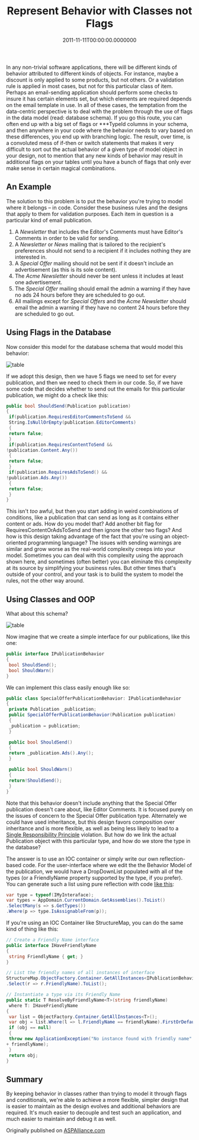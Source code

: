﻿---
title: Represent Behavior with Classes not Flags
date: "2011-11-11T00:00:00.0000000"
description: When designing your software systems, favor the use of classes to model behavior within the system over the overuse of flags in your data model. The resulting design will be more flexible, less tightly coupled, and easier to maintain.
featuredImage: /img/represent-behavior-with-classes.png
---

In any non-trivial software applications, there will be different kinds of behavior attributed to different kinds of objects. For instance, maybe a discount is only applied to some products, but not others. Or a validation rule is applied in most cases, but not for this particular class of item. Perhaps an email-sending application should perform some checks to insure it has certain elements set, but which elements are required depends on the email template in use. In all of these cases, the temptation from the data-centric perspective is to deal with the problem through the use of flags in the data model (read: database schema). If you go this route, you can often end up with a big set of flags or ***TypeId columns in your schema, and then anywhere in your code where the behavior needs to vary based on these differences, you end up with branching logic. The result, over time, is a convoluted mess of if-then or switch statements that makes it very difficult to sort out the actual behavior of a given type of model object in your design, not to mention that any new kinds of behavior may result in additional flags on your tables until you have a bunch of flags that only ever make sense in certain magical combinations.

## An Example

The solution to this problem is to put the behavior you're trying to model where it belongs – in code. Consider these business rules and the designs that apply to them for validation purposes. Each item in question is a particular kind of email publication.

1. A *Newsletter* that includes the Editor's Comments must have Editor's Comments in order to be valid for sending.
2. A *Newsletter* or *News* mailing that is tailored to the recipient's preferences should not send to a recipient if it includes nothing they are interested in.
3. A *Special Offer* mailing should not be sent if it doesn't include an advertisement (as this is its sole content).
4. The *Acme Newsletter* should never be sent unless it includes at least one advertisement.
5. The *Special Offer* mailing should email the admin a warning if they have no ads 24 hours before they are scheduled to go out.
6. All mailings except for *Special Offers* and the *Acme Newsletter* should email the admin a warning if they have no content 24 hours before they are scheduled to go out.

## Using Flags in the Database

Now consider this model for the database schema that would model this behavior:

![table](/img/represent-behavior-with-classes-db-table.png)

If we adopt this design, then we have 5 flags we need to set for every publication, and then we need to check them in our code. So, if we have some code that decides whether to send out the emails for this particular publication, we might do a check like this:

```csharp
public bool ShouldSend(Publication publication)
{
 if(publication.RequiresEditorCommentsToSend &&
 String.IsNullOrEmpty(publication.EditorComments)
 {
 return false;
 }
 if(publication.RequiresContentToSend &&
!publication.Content.Any())
 {
 return false;
 }
 if(publication.RequiresAdsToSend() &&
!publication.Ads.Any())
 {
 return false;
 }
}
```

This isn't *too* awful, but then you start adding in weird combinations of conditions, like a publication that can send as long as it contains either content or ads. How do you model that? Add another bit flag for RequiresContentOrAdsToSend and then ignore the other two flags? And how is this design taking advantage of the fact that you're using an object-oriented programming language? The issues with sending warnings are similar and grow worse as the real-world complexity creeps into your model. Sometimes you can deal with this complexity using the approach shown here, and sometimes (often better) you can eliminate this complexity at its source by simplifying your business rules. But other times that's outside of your control, and your task is to build the system to model the rules, not the other way around.

## Using Classes and OOP

What about this schema?

![table](/img/represent-behavior-with-classes-db-simple-table.png)

Now imagine that we create a simple interface for our publications, like this one:

```csharp
public interface IPublicationBehavior
{
 bool ShouldSend();
 bool ShouldWarn()
}
```

We can implement this class easily enough like so:

```csharp
public class SpecialOfferPublicationBehavior: IPublicationBehavior
{
 private Publication _publication;
 public SpecialOfferPublicationBehavior(Publication publication)
 {
 _publication = publication;
 }

 public bool ShouldSend()
 {
 return _publication.Ads().Any();
 }

 public bool ShouldWarn()
 {
 return!ShouldSend();
 }
}
```

Note that this behavior doesn't include anything that the Special Offer publication doesn't care about, like Editor Comments. It is focused purely on the issues of concern to the Special Offer publication type. Alternately we could have used inheritance, but this design favors composition over inheritance and is more flexible, as well as being less likely to lead to a [Single Responsibility Principle](https://deviq.com/principles/single-responsibility-principle) violation. But how do we link the actual Publication object with this particular type, and how do we store the type in the database?

The answer is to use an IOC container or simply write our own reflection-based code. For the user-interface where we edit the the Behavior Model of the publication, we would have a DropDownList populated with all of the types (or a FriendlyName property supported by the type, if you prefer). You can generate such a list using pure reflection with code [like this](http://stackoverflow.com/questions/26733/getting-all-types-that-implement-an-interface-with-c-sharp-3-5):

```csharp
var type = typeof(IMyInteraface);
var types = AppDomain.CurrentDomain.GetAssemblies().ToList()
.SelectMany(s => s.GetTypes())
.Where(p => type.IsAssignableFrom(p));
```

If you're using an IOC Container like StructureMap, you can do the same kind of thing like this:

```csharp
// Create a Friendly Name interface
public interface IHaveFriendlyName
{
 string FriendlyName { get; }
}

// List the friendly names of all instances of interface
StructureMap.ObjectFactory.Container.GetAllInstances<IPublicationBehavior>()
.Select(r => r.FriendlyName).ToList();

// Instantiate a type via its Friendly Name
public static T ResolveByFriendlyName<T>(string friendlyName)
 where T: IHaveFriendlyName
{
 var list = ObjectFactory.Container.GetAllInstances<T>();
 var obj = list.Where(l => l.FriendlyName == friendlyName).FirstOrDefault();
 if (obj == null)
 {
 throw new ApplicationException("No instance found with friendly name"
+ friendlyName);
 }
 return obj;
}
```

## Summary

By keeping behavior in classes rather than trying to model it through flags and conditionals, we're able to achieve a more flexible, simpler design that is easier to maintain as the design evolves and additional behaviors are required. It's much easier to decouple and test such an application, and much easier to maintain and debug it as well.

Originally published on [ASPAlliance.com](http://aspalliance.com/2087_Represent_Behavior_with_Classes_not_Flags)

